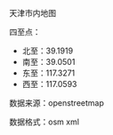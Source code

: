 天津市内地图

四至点：
- 北至：39.1919
- 南至：39.0501
- 东至：117.3271
- 西至：117.0593

数据来源：openstreetmap

数据格式：osm xml

